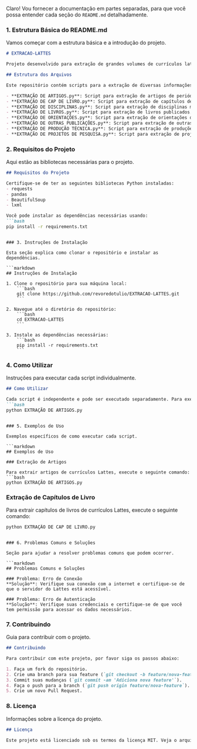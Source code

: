 Claro! Vou fornecer a documentação em partes separadas, para que você possa entender cada seção do `README.md` detalhadamente.

### 1. Estrutura Básica do README.md

Vamos começar com a estrutura básica e a introdução do projeto.

```markdown
# EXTRACAO-LATTES

Projeto desenvolvido para extração de grandes volumes de currículos lattes.

## Estrutura dos Arquivos

Este repositório contém scripts para a extração de diversas informações de currículos Lattes. Abaixo está a descrição de cada arquivo:

- **EXTRAÇÃO DE ARTIGOS.py**: Script para extração de artigos de periódicos.
- **EXTRAÇÃO DE CAP DE LIVRO.py**: Script para extração de capítulos de livros.
- **EXTRAÇÃO DE DISCIPLINAS.py**: Script para extração de disciplinas ministradas.
- **EXTRAÇÃO DE LIVROS.py**: Script para extração de livros publicados.
- **EXTRAÇÃO DE ORIENTAÇÕES.py**: Script para extração de orientações de alunos.
- **EXTRAÇÃO DE OUTRAS PUBLICAÇÕES.py**: Script para extração de outras publicações.
- **EXTRAÇÃO DE PRODUÇÃO TÉCNICA.py**: Script para extração de produções técnicas.
- **EXTRAÇÃO DE PROJETOS DE PESQUISA.py**: Script para extração de projetos de pesquisa.
```

### 2. Requisitos do Projeto

Aqui estão as bibliotecas necessárias para o projeto.

```markdown
## Requisitos do Projeto

Certifique-se de ter as seguintes bibliotecas Python instaladas:
- requests
- pandas
- BeautifulSoup
- lxml

Você pode instalar as dependências necessárias usando:
```bash
pip install -r requirements.txt
```
```

### 3. Instruções de Instalação

Esta seção explica como clonar o repositório e instalar as dependências.

```markdown
## Instruções de Instalação

1. Clone o repositório para sua máquina local:
    ```bash
    git clone https://github.com/revoredotulio/EXTRACAO-LATTES.git
    ```

2. Navegue até o diretório do repositório:
    ```bash
    cd EXTRACAO-LATTES
    ```

3. Instale as dependências necessárias:
    ```bash
    pip install -r requirements.txt
    ```
```

### 4. Como Utilizar

Instruções para executar cada script individualmente.

```markdown
## Como Utilizar

Cada script é independente e pode ser executado separadamente. Para executar um script, utilize o Python seguido do nome do arquivo. Por exemplo, para executar o script de extração de artigos, utilize:
```bash
python EXTRAÇÃO DE ARTIGOS.py
```
```

### 5. Exemplos de Uso

Exemplos específicos de como executar cada script.

```markdown
## Exemplos de Uso

### Extração de Artigos

Para extrair artigos de currículos Lattes, execute o seguinte comando:
```bash
python EXTRAÇÃO DE ARTIGOS.py
```

### Extração de Capítulos de Livro

Para extrair capítulos de livros de currículos Lattes, execute o seguinte comando:
```bash
python EXTRAÇÃO DE CAP DE LIVRO.py
```
```

### 6. Problemas Comuns e Soluções

Seção para ajudar a resolver problemas comuns que podem ocorrer.

```markdown
## Problemas Comuns e Soluções

### Problema: Erro de Conexão
**Solução**: Verifique sua conexão com a internet e certifique-se de que o servidor do Lattes está acessível.

### Problema: Erro de Autenticação
**Solução**: Verifique suas credenciais e certifique-se de que você tem permissão para acessar os dados necessários.
```

### 7. Contribuindo

Guia para contribuir com o projeto.

```markdown
## Contribuindo

Para contribuir com este projeto, por favor siga os passos abaixo:

1. Faça um fork do repositório.
2. Crie uma branch para sua feature (`git checkout -b feature/nova-feature`).
3. Commit suas mudanças (`git commit -am 'Adiciona nova feature'`).
4. Faça o push para a branch (`git push origin feature/nova-feature`).
5. Crie um novo Pull Request.
```

### 8. Licença

Informações sobre a licença do projeto.

```markdown
## Licença

Este projeto está licenciado sob os termos da licença MIT. Veja o arquivo LICENSE para mais detalhes.
```
